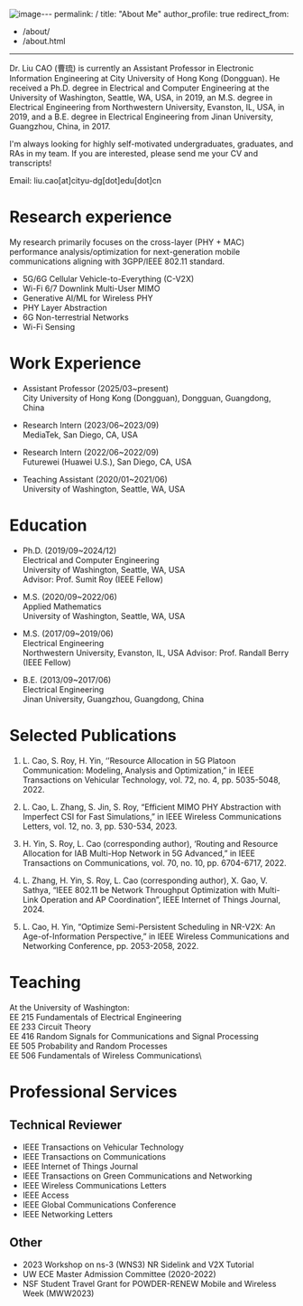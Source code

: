 ![image](https://github.com/user-attachments/assets/953670c6-9d49-446d-8a3a-0718912efcb6)---
permalink: /
title: "About Me"
author_profile: true
redirect_from: 
  - /about/
  - /about.html
---

Dr. Liu CAO (曹琉) is currently an Assistant Professor in Electronic Information Engineering at City University of Hong Kong (Dongguan). He received a Ph.D. degree in Electrical and Computer Engineering at the University of Washington, Seattle, WA, USA, in 2019, an M.S. degree in Electrical Engineering from Northwestern University, Evanston, IL, USA, in 2019, and a B.E. degree in Electrical Engineering from Jinan University, Guangzhou, China, in 2017. 

I'm always looking for highly self-motivated undergraduates, graduates, and RAs in my team. If you are interested, please send me your CV and transcripts!

Email: liu.cao[at]cityu-dg[dot]edu[dot]cn

Research experience
======
My research primarily focuses on the cross-layer (PHY + MAC) performance analysis/optimization for next-generation mobile communications aligning with 3GPP/IEEE 802.11 standard.

- 5G/6G Cellular Vehicle-to-Everything (C-V2X)
- Wi-Fi 6/7 Downlink Multi-User MIMO
- Generative AI/ML for Wireless PHY
- PHY Layer Abstraction
- 6G Non-terrestrial Networks
- Wi-Fi Sensing


Work Experience
======
- Assistant Professor (2025/03~present)\
City University of Hong Kong (Dongguan), Dongguan, Guangdong, China

- Research Intern (2023/06~2023/09)\
MediaTek, San Diego, CA, USA

- Research Intern (2022/06~2022/09)\
Futurewei (Huawei U.S.), San Diego, CA, USA

- Teaching Assistant (2020/01~2021/06)\
University of Washington, Seattle, WA, USA


Education
======
- Ph.D. (2019/09~2024/12)\
Electrical and Computer Engineering\
University of Washington, Seattle, WA, USA\
Advisor: Prof. Sumit Roy (IEEE Fellow)

- M.S. (2020/09~2022/06)\
Applied Mathematics\
University of Washington, Seattle, WA, USA

- M.S. (2017/09~2019/06)\
Electrical Engineering\
Northwestern University, Evanston, IL, USA
Advisor: Prof. Randall Berry (IEEE Fellow)

- B.E. (2013/09~2017/06)\
Electrical Engineering\
Jinan University, Guangzhou, Guangdong, China

Selected Publications
======
1. L. Cao, S. Roy, H. Yin, ‘’Resource Allocation in 5G Platoon Communication: Modeling, Analysis and Optimization,” in IEEE Transactions on Vehicular Technology, vol. 72, no. 4, pp. 5035-5048, 2022.
   
2. L. Cao, L. Zhang, S. Jin, S. Roy, “Efficient MIMO PHY Abstraction with Imperfect CSI for Fast Simulations,” in IEEE Wireless Communications Letters, vol. 12, no. 3, pp. 530-534, 2023.
   
3. H. Yin, S. Roy, L. Cao (corresponding author), ‘Routing and Resource Allocation for IAB Multi-Hop Network in 5G Advanced,” in IEEE Transactions on Communications, vol. 70, no. 10, pp. 6704-6717, 2022.
   
4. L. Zhang, H. Yin, S. Roy, L. Cao (corresponding author), X. Gao, V. Sathya, “IEEE 802.11 be Network Throughput Optimization with Multi-Link Operation and AP Coordination”, IEEE Internet of Things Journal, 2024.
   
5. L. Cao, H. Yin, “Optimize Semi-Persistent Scheduling in NR-V2X: An Age-of-Information Perspective,” in IEEE Wireless Communications and Networking Conference, pp. 2053-2058, 2022.

Teaching
======
At the University of Washington:\
EE 215 Fundamentals of Electrical Engineering\
EE 233 Circuit Theory\
EE 416 Random Signals for Communications and Signal Processing\
EE 505 Probability and Random Processes\
EE 506 Fundamentals of Wireless Communications\

Professional Services
======
Technical Reviewer
--
- IEEE Transactions on Vehicular Technology
- IEEE Transactions on Communications
- IEEE Internet of Things Journal
- IEEE Transactions on Green Communications and Networking
- IEEE Wireless Communications Letters
- IEEE Access
- IEEE Global Communications Conference
- IEEE Networking Letters 

Other
--
- 2023 Workshop on ns-3 (WNS3) NR Sidelink and V2X Tutorial
- UW ECE Master Admission Committee (2020-2022)
- NSF Student Travel Grant for POWDER-RENEW Mobile and Wireless Week (MWW2023)




